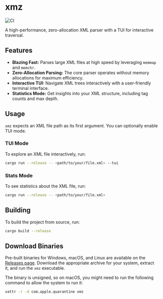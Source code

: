 # xmz

![CI](https://github.com/ioma8/xmz/actions/workflows/ci.yml/badge.svg)

A high-performance, zero-allocation XML parser with a TUI for interactive traversal.

## Features

- **Blazing Fast:** Parses large XML files at high speed by leveraging `memmap` and `memchr`.
- **Zero-Allocation Parsing:** The core parser operates without memory allocations for maximum efficiency.
- **Interactive TUI:** Navigate XML trees interactively with a user-friendly terminal interface.
- **Statistics Mode:** Get insights into your XML structure, including tag counts and max depth.

## Usage

`xmz` expects an XML file path as its first argument. You can optionally enable TUI mode.

### TUI Mode

To explore an XML file interactively, run:

```sh
cargo run --release -- <path/to/your/file.xml> --tui
```

### Stats Mode

To see statistics about the XML file, run:

```sh
cargo run --release -- <path/to/your/file.xml>
```

## Building

To build the project from source, run:

```sh
cargo build --release
```

## Download Binaries

Pre-built binaries for Windows, macOS, and Linux are available on the [Releases page](https://github.com/ioma8/xmz/releases). Download the appropriate archive for your system, extract it, and run the `xmz` executable.

The binary is unsigned, so on macOS, you might need to run the following command to allow the system to run it:
```sh
xattr -r -d com.apple.quarantine xmz
```

